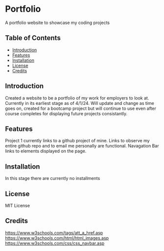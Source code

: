 # Portfolio
A portfolio website to showcase my coding projects

## Table of Contents
- [Introduction](#introduction)
- [Features](#features)
- [Installation](#installation)
- [License](#license)
- [Credits](#credits)

## Introduction
Created a website to be a portfolio of my work for employers to look at. Currently in its earliest stage as of 4/1/24. Will update and change as time goes on, created for a bootcamp project but will continue to use  even after course completes for displaying future projects consistantly.

## Features
Project 1 currently links to a github project of mine. Links to observe my entire github repo and to email me personally are functional. Navagation Bar links to elements displayed on the page.

## Installation
In this stage there are currently no installments 

## License
MIT License

## Credits
https://www.w3schools.com/tags/att_a_href.asp
https://www.w3schools.com/html/html_images.asp
https://www.w3schools.com/css/css_navbar.asp